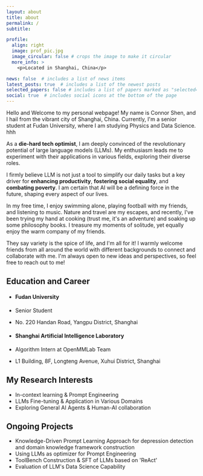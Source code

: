 ```yaml
---
layout: about
title: about
permalink: /
subtitle: 

profile:
  align: right
  image: prof_pic.jpg
  image_circular: false # crops the image to make it circular
  more_info: >
    <p>Located in Shanghai, China</p>

news: false  # includes a list of news items
latest_posts: true  # includes a list of the newest posts
selected_papers: false # includes a list of papers marked as "selected={true}"
social: true  # includes social icons at the bottom of the page
---
```


Hello and Welcome to my personal webpage! My name is Connor Shen, and I hail from the vibrant city of Shanghai, China. Currently, I'm a senior student at Fudan University, where I am studying Physics and Data Science. hhh

As a **die-hard tech optimist**, I am deeply convinced of the revolutionary potential of large language models (LLMs). My enthusiasm leads me to experiment with their applications in various fields, exploring their diverse roles. 

I firmly believe LLM is not just a tool to simplify our daily tasks but a key driver for **enhancing productivity**, **fostering social equality**, and **combating poverty**. I am certain that AI will be a defining force in the future, shaping every aspect of our lives.

In my free time, I enjoy swimming alone, playing football with my friends, and listening to music. Nature and travel are my escapes, and recently, I've been trying my hand at cooking (trust me, it's an adventure) and soaking up some philosophy books. I treasure my moments of solitude, yet equally enjoy the warm company of my friends.

They say variety is the spice of life, and I'm all for it! I warmly welcome friends from all around the world with different backgrounds to connect and collaborate with me. I'm always open to new ideas and perspectives, so feel free to reach out to me!

## Education and Career
* #### Fudan University
* Senior Student
* No. 220 Handan Road, Yangpu District, Shanghai

* #### Shanghai Artificial Intelligence Laboratory
* Algorithm Intern at OpenMMLab Team
* L1 Building, 8F, Longteng Avenue, Xuhui District, Shanghai

## My Research Interests
* In-context learning & Prompt Engineering
* LLMs Fine-tuning & Application in Various Domains
* Exploring General AI Agents & Human-AI collaboration

## Ongoing Projects
* Knowledge-Driven Prompt Learning Approach for depression detection and domain knowledge framework construction
* Using LLMs as optimizer for Prompt Engineering
* ToolBench Construction & SFT of LLMs based on 'ReAct'
* Evaluation of LLM's Data Science Capability 
